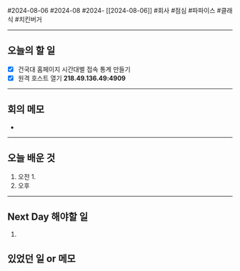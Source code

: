 #2024-08-06 #2024-08 #2024- [[2024-08-06]]
#회사 #점심 #파파이스 #클래식 #치킨버거

---
## 오늘의 할 일
- [x] 건국대 홈페이지 시간대별 접속 통계 만들기
- [x] 원격 호스트 열기 **218.49.136.49:4909**
---
## 회의 메모
- 
---
## 오늘 배운 것
1. 오전
    1. 
2. 오후

---
## Next Day 해야할 일
1. 


## 있었던 일 or 메모